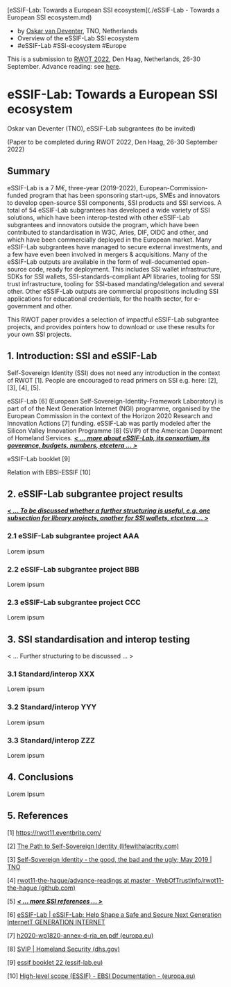 [eSSIF-Lab: Towards a European SSI ecosystem](./eSSIF-Lab - Towards a European SSI ecosystem.md)

   * by [Oskar van Deventer](mailto:oskar.vandeventer@tno.nl), TNO, Netherlands
   * Overview of the eSSIF-Lab SSI ecosystem
   * #eSSIF-Lab #SSI-ecosystem #Europe



This is a submission to [RWOT 2022](https://rwot11.eventbrite.com/), Den Haag, Netherlands, 26-30 September. Advance reading: see [here](https://github.com/WebOfTrustInfo/rwot11-the-hague/tree/master/advance-readings).



# eSSIF-Lab: Towards a European SSI ecosystem

Oskar van Deventer (TNO), eSSIF-Lab subgrantees (to be invited)

(Paper to be completed during RWOT 2022, Den Haag, 26-30 September 2022)

## Summary

eSSIF-Lab is a 7 M€, three-year (2019-2022), European-Commission-funded program that has been sponsoring start-ups, SMEs and innovators to develop open-source SSI components, SSI products and SSI services. A total of 54 eSSIF-Lab subgrantees has developed a wide variety of SSI solutions, which have been  interop-tested with other eSSIF-Lab subgrantees and innovators outside the program, which have been contributed to standardisation in W3C, Aries, DIF, OIDC and other, and which have been commercially deployed in the European market. Many eSSIF-Lab subgrantees have managed to secure external investments, and a few have even been involved in mergers & acquisitions. Many of the eSSIF-Lab outputs are available in the form of well-documented open-source code, ready for deployment. This includes SSI wallet infrastructure, SDKs for SSI wallets, SSI-standards-compliant API libraries, tooling for SSI trust infrastructure, tooling for SSI-based mandating/delegation and several other. Other eSSIF-Lab outputs are commercial propositions including SSI applications for educational credentials, for the health sector, for e-government and other.

This RWOT paper provides a selection of impactful eSSIF-Lab subgrantee projects, and provides pointers how to download or use these results for your own SSI projects.

## 1. Introduction: SSI and eSSIF-Lab

Self-Sovereign Identity (SSI) does not need any introduction in the context of RWOT [1]. People are encouraged to read primers on SSI e.g. here: [2], [3], [4], [5].

eSSIF-Lab [6] (European Self-Sovereign-Identity-Framework Laboratory) is part of of the Next Generation Internet (NGI) programme, organised by the European Commission in the context of the Horizon 2020 Research and Innovation Actions [7] funding. eSSIF-Lab was partly modeled after the Silicon Valley Innovation Programme [8] (SVIP) of the American Deparment of Homeland Services. **<u>*< ... more about eSSIF-Lab, its consortium, its goverance, budgets, numbers, etcetera ... >*</u>** 

eSSIF-Lab booklet [9]

Relation with EBSI-ESSIF [10]

## 2. eSSIF-Lab subgrantee project results

**<u>*< ... To be discussed whether a further structuring is useful, e.g. one subsection for library projects, another for SSI wallets, etcetera ... >*</u>**

### 2.1 eSSIF-Lab subgrantee project AAA

Lorem ipsum

### 2.2 eSSIF-Lab subgrantee project BBB

Lorem ipsum

### 2.3 eSSIF-Lab subgrantee project CCC

Lorem ipsum

## 3. SSI standardisation and interop testing

< ... Further structuring to be discussed ... >

### 3.1 Standard/interop XXX

Lorem ipsum

### 3.2 Standard/interop YYY

Lorem ipsum

### 3.3 Standard/interop ZZZ

Lorem ipsum

## 4. Conclusions

Lorem Ipsum

## 5. References

[1] https://rwot11.eventbrite.com/ 

[2] [The Path to Self-Sovereign Identity (lifewithalacrity.com)](http://www.lifewithalacrity.com/2016/04/the-path-to-self-soverereign-identity.html)

[3] [Self-Sovereign Identity - the good, the bad and the ugly; May 2019 | TNO](https://blockchain.tno.nl/blog/self-sovereign-identity-the-good-the-bad-and-the-ugly/)

[4] [rwot11-the-hague/advance-readings at master · WebOfTrustInfo/rwot11-the-hague (github.com)](https://github.com/WebOfTrustInfo/rwot11-the-hague/tree/master/advance-readings)

[5] **<u>*< ... more SSI references ... >*</u>**

[6] [eSSIF-Lab | eSSIF-Lab: Help Shape a Safe and Secure Next Generation InternetT GENERATION INTERNET](https://essif-lab.eu/)

[7] [h2020-wp1820-annex-d-ria_en.pdf (europa.eu)](https://ec.europa.eu/research/participants/data/ref/h2020/other/wp/2018-2020/annexes/h2020-wp1820-annex-d-ria_en.pdf)

[8] [SVIP | Homeland Security (dhs.gov)](https://www.dhs.gov/science-and-technology/svip)

[9] [essif booklet 22 (essif-lab.eu)](https://essif-lab.eu/wp-content/uploads/2022/03/essif-booklet-22-1.pdf)

[10] [High-level scope (ESSIF) - EBSI Documentation - (europa.eu)](https://ec.europa.eu/digital-building-blocks/wikis/pages/viewpage.action?pageId=379913698)















